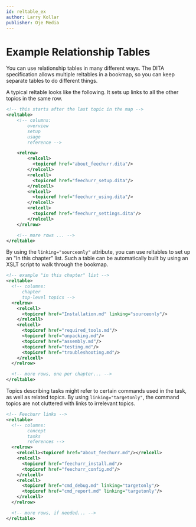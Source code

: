 ```yaml
---
id: reltable_ex
author: Larry Kollar
publisher: Oje Media
---
```


# Example Relationship Tables

You can use relationship tables in many different ways.
The DITA specification allows multiple reltables in a bookmap,
so you can keep separate tables to do different things.

A typical reltable looks like the following.
It sets up links to all the other topics in the same row.

```xml
<!-- this starts after the last topic in the map -->
<reltable>
    <!-- columns:
        overview
        setup
        usage
        reference -->

    <relrow>
        <relcell>
          <topicref href="about_feechurr.dita"/>
        </relcell>
        <relcell>
          <topicref href="feechurr_setup.dita"/>
        </relcell>
        <relcell>
          <topicref href="feechurr_using.dita"/>
        </relcell>
        <relcell>
          <topicref href="feechurr_settings.dita"/>
        </relcell>
    </relrow>

    <!-- more rows ... -->
</reltable>
```

By using the `linking="sourceonly"` attribute,
you can use reltables to set up an "In this chapter" list.
Such a table can be automatically built
by using an XSLT script to walk through the bookmap.

```xml
<!-- example "in this chapter" list -->
<reltable>
  <!-- columns:
      chapter
      top-level topics -->
  <relrow>
    <relcell>
      <topicref href="Installation.md" linking="sourceonly"/>
    </relcell>
    <relcell>
      <topicref href="required_tools.md"/>
      <topicref href="unpacking.md"/>
      <topicref href="assembly.md"/>
      <topicref href="testing.md"/>
      <topicref href="troubleshooting.md"/>
    </relcell>
  </relrow>

  <!-- more rows, one per chapter... -->
</reltable>
```

Topics describing tasks might refer to certain commands
used in the task, as well as related topics.
By using `linking="targetonly"`, the command topics
are not cluttered with links to irrelevant topics.

```xml
<!-- Feechurr links -->
<reltable>
  <!-- columns:
        concept
        tasks
        references -->
  <relrow>
    <relcell><topicref href="about_feechurr.md"/></relcell>
    <relcell>
      <topicref href="feechurr_install.md"/>
      <topicref href="feechurr_config.md"/>
    </relcell>
    <relcell>
      <topicref href="cmd_debug.md" linking="targetonly"/>
      <topicref href="cmd_report.md" linking="targetonly"/>
    </relcell>
  </relrow>

  <!-- more rows, if needed... -->
</reltable>
